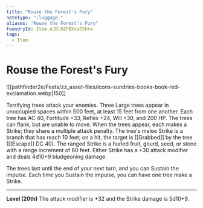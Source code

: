 ```yaml
---
title: "Rouse the Forest's Fury"
noteType: ":luggage:"
aliases: "Rouse the Forest's Fury"
foundryId: Item.AJBl8ZFBXxsEShke
tags:
  - Item
---
```


# Rouse the Forest's Fury
![[pathfinder2e/Feats/zz_asset-files/icons-sundries-books-book-red-exclamation.webp|150]]

Terrifying trees attack your enemies. Three Large trees appear in unoccupied spaces within 500 feet, at least 15 feet from one another. Each tree has AC 40, Fortitude +33, Reflex +24, Will +30, and 200 HP. The trees can flank, but are unable to move. When the trees appear, each makes a Strike; they share a multiple attack penalty. The tree's melee Strike is a branch that has reach 10 feet; on a hit, the target is [[Grabbed]] by the tree ([[Escape]] DC 40). The ranged Strike is a hurled fruit, gourd, seed, or stone with a range increment of 60 feet. Either Strike has a +30 attack modifier and deals 4d10+9 bludgeoning damage.

The trees last until the end of your next turn, and you can Sustain the impulse. Each time you Sustain the impulse, you can have one tree make a Strike.

* * *

**Level (20th)** The attack modifier is +32 and the Strike damage is 5d10+9.
